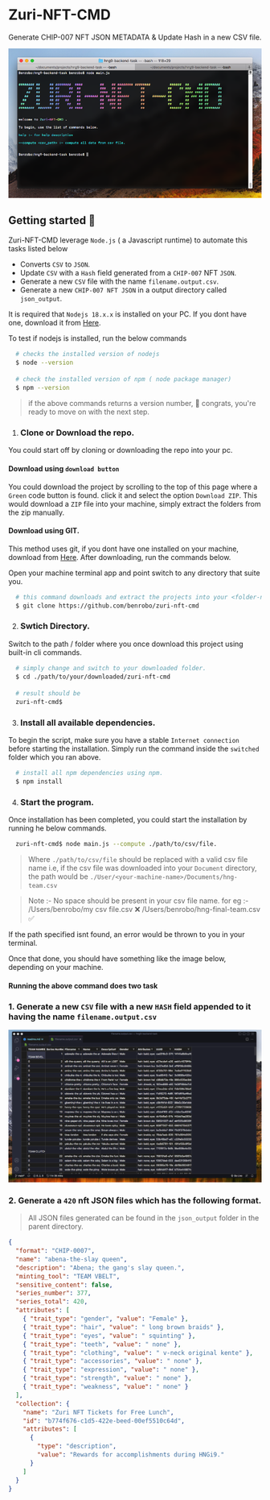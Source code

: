# Zuri-NFT-CMD
Generate CHIP-007 NFT JSON METADATA & Update Hash in a new CSV file.

![image](https://raw.githubusercontent.com/Benrobo/zuri-nft-cmd/main/zuri-cmd.png)


## Getting started 🔑

Zuri-NFT-CMD leverage `Node.js` ( a Javascript runtime) to automate this tasks listed below  

- Converts `CSV` to `JSON`.
- Update `CSV` with a `Hash` field generated from a `CHIP-007` NFT `JSON`.
- Generate a new `CSV` file with the name `filename.output.csv`.
- Generate a new `CHIP-007 NFT JSON` in a output directory called `json_output`.

It is required that `Nodejs 18.x.x` is installed on your PC. If you dont have one, download it from [Here](https://nodejs.org).

To test if nodejs is installed, run the below commands

```sh
  # checks the installed version of nodejs
  $ node --version

  # check the installed version of npm ( node package manager)
  $ npm --version
```
> if the above commands returns a version number, 🎉 congrats, you're ready to move on with the next step.

1. ### Clone or Download the repo. 
You could start off by cloning or downloading the repo into your pc.

#### Download using `download button`
You could download the project by scrolling to the top of this page where a `Green` code button is found. click it and select the option `Download ZIP`.
This would download a `ZIP` file into your machine, simply extract the folders from the zip manually.

#### Download using GIT.
This method uses git, if you dont have one installed on your machine, download from [Here](https://git-scm.com). After downloading, run the commands below.

Open your machine terminal app and point switch to any directory that suite you.
```sh
  # this command downloads and extract the projects into your <folder-name>.
  $ git clone https://github.com/benrobo/zuri-nft-cmd
```

2. ### Swtich Directory.
Switch to the path / folder where you once download this project using built-in cli commands.
```sh
  # simply change and switch to your downloaded folder.
  $ cd ./path/to/your/downloaded/zuri-nft-cmd

  # result should be
  zuri-nft-cmd$
```

3. ### Install all available dependencies.
To begin the script, make sure you have a stable `Internet connection` before starting the installation. Simply run the command inside the `switched` folder which you ran above.
```sh
  # install all npm dependencies using npm.
  $ npm install
```

4. ### Start the program.
Once installation has been completed, you could start the installation by running he below commands.
```sh
  zuri-nft-cmd$ node main.js --compute ./path/to/csv/file.
```
> Where `./path/to/csv/file` should be replaced with a valid csv file name i.e, if the csv file was downloaded into your `Document` directory, the path would be `./User/<your-machine-name>/Documents/hng-team.csv`

> Note :- No space should be present in your csv file name. for eg :-   
> /Users/benrobo/my csv file.csv ❌
> /Users/benrobo/hng-final-team.csv ✅

If the path specified isnt found, an error would be thrown to you in your terminal.

Once that done, you should have something like the image below, depending on your machine.



#### Running the above command does two task

### 1. Generate a new `CSV` file with a new `HASH` field appended to it having the name `filename.output.csv`

![image](https://raw.githubusercontent.com/Benrobo/zuri-nft-cmd/main/csv.png)




### 2. Generate a `420` nft JSON files which has the following format. 
> All JSON files generated can be found in the `json_output` folder in the parent directory.

```json
{
  "format": "CHIP-0007",
  "name": "abena-the-slay queen",
  "description": "Abena; the gang's slay queen.",
  "minting_tool": "TEAM VBELT",
  "sensitive_content": false,
  "series_number": 377,
  "series_total": 420,
  "attributes": [
    { "trait_type": "gender", "value": "Female" },
    { "trait_type": "hair", "value": " long brown braids" },
    { "trait_type": "eyes", "value": " squinting" },
    { "trait_type": "teeth", "value": " none" },
    { "trait_type": "clothing", "value": " v-neck original kente" },
    { "trait_type": "accessories", "value": " none" },
    { "trait_type": "expression", "value": " none" },
    { "trait_type": "strength", "value": " none" },
    { "trait_type": "weakness", "value": " none" }
  ],
  "collection": {
    "name": "Zuri NFT Tickets for Free Lunch",
    "id": "b774f676-c1d5-422e-beed-00ef5510c64d",
    "attributes": [
      {
        "type": "description",
        "value": "Rewards for accomplishments during HNGi9."
      }
    ]
  }
}
```